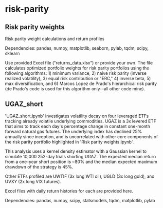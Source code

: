 # risk-parity

## Risk parity weights

Risk parity weight calculations and return profiles

Dependencies: pandas, numpy, matplotlib, seaborn, pylab, tqdm, scipy, sklearn

Use provided Excel file ("returns_data.xlsx") or provide your own. The file calculates optimized portfolio weights for risk parity portfolios using the following algorithms: 1) minimum variance, 2) naive risk parity (inverse realized volatility), 3) equal risk contribution or "ERC," 4) inverse beta, 5) max diversification, and 6) Marcos Lopez de Prado's hierarchical risk parity (de Prado's code is used for this algorithm only--all other code mine). 

## UGAZ_short

'UGAZ_short.ipynb' investigates volatility decay on four leveraged ETFs tracking already volatile underlying commodities. UGAZ is a 3x levered ETF that aims to track each day's percentage change in constant one-month forward natural gas futures. The underlying index has declined 25% annually since inception, and is uncorrelated with other core components of the risk parity portfolio highlighted in 'Risk parity weights.ipynb'. 

This analysis uses a kernel density estimator with a Gaussian kernel to simulate 10,000 252-day trials shorting UGAZ. The expected median return from a one-year short position is ~80% and the median expected maximum drawdown of the strategy is 45%. 

Other ETFs profiled are UWTIF (3x long WTI oil), UGLD (3x long gold), and UVXY (2x long VIX futures). 

Excel files with daily return histories for each are provided here. 

Dependencies: pandas, numpy, scipy, statsmodels, tqdm, matplotlib, pylab


